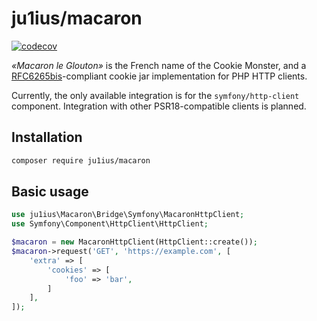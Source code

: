 # ju1ius/macaron

[![codecov](https://codecov.io/gh/ju1ius/macaron/branch/main/graph/badge.svg?token=ZggiPVHfWa)](https://codecov.io/gh/ju1ius/macaron)

*«Macaron le Glouton»* is the French name of the Cookie Monster, and a
[RFC6265bis](https://httpwg.org/http-extensions/draft-ietf-httpbis-rfc6265bis.html)-compliant
cookie jar implementation for PHP HTTP clients.

Currently, the only available integration is for the `symfony/http-client` component.
Integration with other PSR18-compatible clients is planned.

## Installation

```sh
composer require ju1ius/macaron
```


## Basic usage

```php
use ju1ius\Macaron\Bridge\Symfony\MacaronHttpClient;
use Symfony\Component\HttpClient\HttpClient;

$macaron = new MacaronHttpClient(HttpClient::create());
$macaron->request('GET', 'https://example.com', [
    'extra' => [
        'cookies' => [
            'foo' => 'bar',
        ]
    ],
]);
```
